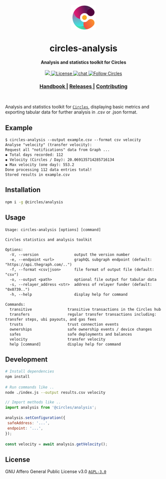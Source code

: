 <div align="center">
	<img width="80" src="https://raw.githubusercontent.com/CirclesUBI/.github/main/assets/logo.svg" />
</div>

<h1 align="center">circles-analysis</h1>

<div align="center">
 <strong>
   Analysis and statistics toolkit for Circles 
 </strong>
</div>

<br />

<div align="center">
  <!-- npm -->
  <a href="https://www.npmjs.com/package/@circles/analysis">
    <img src="https://img.shields.io/npm/v/@circles/analysis?style=flat-square&color=%23f14d48" height="18">
  </a>
  <!-- Licence -->
  <a href="https://github.com/CirclesUBI/circles-analysis/blob/main/LICENSE">
    <img src="https://img.shields.io/github/license/CirclesUBI/circles-analysis?style=flat-square&color=%23cc1e66" alt="License" height="18">
  </a>
  <!-- Discourse -->
  <a href="https://aboutcircles.com/">
    <img src="https://img.shields.io/discourse/topics?server=https%3A%2F%2Faboutcircles.com%2F&style=flat-square&color=%23faad26" alt="chat" height="18"/>
  </a>
  <!-- Twitter -->
  <a href="https://twitter.com/CirclesUBI">
    <img src="https://img.shields.io/twitter/follow/circlesubi.svg?label=twitter&style=flat-square&color=%23f14d48" alt="Follow Circles" height="18">
  </a>
</div>

<div align="center">
  <h3>
    <a href="https://handbook.joincircles.net">
      Handbook
    </a>
    <span> | </span>
    <a href="https://github.com/CirclesUBI/circles-analysis/releases">
      Releases
    </a>
    <span> | </span>
    <a href="https://github.com/CirclesUBI/.github/blob/main/CONTRIBUTING.md">
      Contributing
    </a>
  </h3>
</div>

<br/>

Analysis and statistics toolkit for [`Circles`], displaying basic metrics and exporting tabular data for further analysis in .csv or .json format.

[`circles`]: https://joincircles.net

## Example

```
$ circles-analysis --output example.csv --format csv velocity
Analyse "velocity" (transfer velocity):
Request all "notifications" data from Graph ...
◆ Total days recorded: 112
◆ Velocity (Circles / Day): 20.069135714285716134
◆ Max velocity (one day): 553.2
Done processing 112 data entries total!
Stored results in example.csv
```

## Installation

```bash
npm i -g @circles/analysis
```

## Usage

```
Usage: circles-analysis [options] [command]

Circles statistics and analysis toolkit

Options:
  -V, --version                output the version number
  -e, --endpoint <url>         graphQL subgraph endpoint (default: "https://api.thegraph.com/..")
  -f, --format <csv|json>      file format of output file (default: "csv")
  -o, --output <path>          optional file output for tabular data
  -s, --relayer_address <str>  address of relayer funder (default: "0x0739..")
  -h, --help                   display help for command

Commands:
  transitive                transitive transactions in the Circles hub
  transfers                 regular transfer transactions including: transfer steps, ubi payouts, and gas fees
  trusts                    trust connection events
  ownerships                safe ownership events / device changes
  safes                     safe deployments and balances
  velocity                  transfer velocity
  help [command]            display help for command
```

## Development

```bash
# Install dependencies
npm install

# Run commands like ..
node ./index.js --output results.csv velocity
```

```javascript
// Import methods like ..
import analysis from '@circles/analysis';

analysis.setConfiguration({
 safeAddress: '...',
 endpoint: '...',
});

const velocity = await analysis.getVelocity();
```

## License

GNU Affero General Public License v3.0 [`AGPL-3.0`]

[`AGPL-3.0`]: LICENSE
